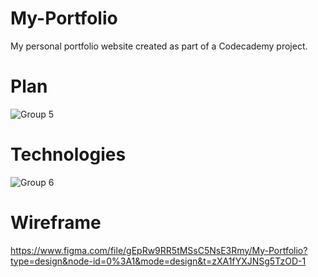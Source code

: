 # My-Portfolio
My personal portfolio website created as part of a Codecademy project.

# Plan
![Group 5](https://github.com/ShavidiniEkanayake/My-Portfolio/assets/77123486/63f0c024-d7ca-45f9-9426-d0b205becb4f)

# Technologies
![Group 6](https://github.com/ShavidiniEkanayake/My-Portfolio/assets/77123486/05a78efe-7b46-438e-b190-7ab76b44c993)

# Wireframe
https://www.figma.com/file/gEpRw9RR5tMSsC5NsE3Rmy/My-Portfolio?type=design&node-id=0%3A1&mode=design&t=zXA1fYXJNSg5TzOD-1
